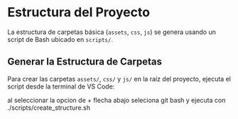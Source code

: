 #  Estructura del Proyecto

La estructura de carpetas básica (`assets`, `css`, `js`) se genera usando un script de Bash ubicado en `scripts/`.

##  Generar la Estructura de Carpetas

Para crear las carpetas `assets/`, `css/` y `js/` en la raíz del proyecto, ejecuta el script desde la terminal de VS Code:
 
 al seleccionar la opcion de + flecha abajo seleciona
git bash
y ejecuta con
./scripts/create_structure.sh